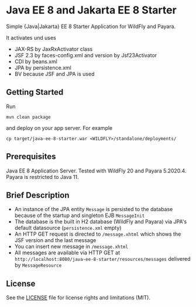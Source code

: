# Java EE 8 and Jakarta EE 8 Starter

Simple {Java|Jakarta} EE 8 Starter Application for WildFly and Payara.

It activates und uses

* JAX-RS by JaxRxActivator class
* JSF 2.3 by faces-config.xml and version by Jsf23Activator
* CDI by beans.xml
* JPA by persistence.xml
* BV because JSF and JPA is used

## Getting Started

Run

```
mvn clean package
```

and deploy on your app server. For example

```
cp target/java-ee-8-starter.war <WILDFLY>/standalone/deployments/
```


## Prerequisites

Java EE 8 Application Server. Tested with WildFly 20 and Payara 5.2020.4.
Payara is restricted to Java 11.


## Brief Description

* An instance of the JPA entity ``Message`` is persisted to the database because of the startup and singleton EJB ``MessageInit``
* The database is the built in H2 database (WildFly and Payara) via JPA's default datasource (``persistence.xml`` empty)
* An HTTP GET request is directed to ``/message.xhtml`` which shows the JSF version and the last message
* You can insert new message in ``/message.xhtml`` 
* All messages are available via HTTP GET at ``http://localhost:8080/java-ee-8-starter/resources/messages`` delivered by ``MessageResource``


## License

See the [LICENSE](LICENSE.txt) file for license rights and limitations (MIT).
